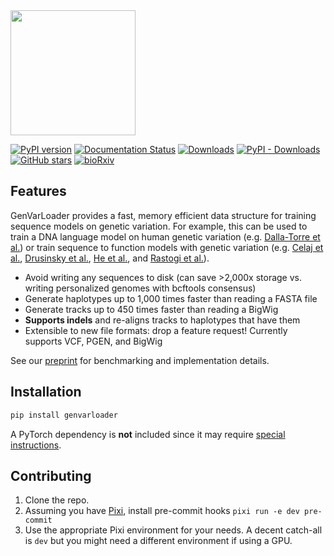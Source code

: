 <img src=docs/source/_static/gvl_logo.svg width="200">

[![PyPI version](https://badge.fury.io/py/genvarloader.svg)](https://pypi.org/project/genvarloader/)
[![Documentation Status](https://readthedocs.org/projects/genvarloader/badge/?version=latest)](https://genvarloader.readthedocs.io)
[![Downloads](https://static.pepy.tech/badge/genvarloader)](https://pepy.tech/project/genvarloader)
[![PyPI - Downloads](https://img.shields.io/pypi/dm/genvarloader)](https://img.shields.io/pypi/dm/genvarloader)
[![GitHub stars](https://badgen.net/github/stars/mcvickerlab/GenVarLoader)](https://GitHub.com/Naereen/mcvickerlab/GenVarLoader)
[![bioRxiv](https://img.shields.io/badge/bioRxiv-2025.01.15.633240-b31b1b.svg)](https://www.biorxiv.org/content/10.1101/2025.01.15.633240)

## Features

GenVarLoader provides a fast, memory efficient data structure for training sequence models on genetic variation. For example, this can be used to train a DNA language model on human genetic variation (e.g. [Dalla-Torre et al.](https://www.biorxiv.org/content/10.1101/2023.01.11.523679)) or train sequence to function models with genetic variation (e.g. [Celaj et al.](https://www.biorxiv.org/content/10.1101/2023.09.20.558508v1), [Drusinsky et al.](https://www.biorxiv.org/content/10.1101/2024.07.27.605449v1), [He et al.](https://www.biorxiv.org/content/10.1101/2024.10.15.618510v1), and [Rastogi et al.](https://www.biorxiv.org/content/10.1101/2024.09.23.614632v1)).

- Avoid writing any sequences to disk (can save >2,000x storage vs. writing personalized genomes with bcftools consensus)
- Generate haplotypes up to 1,000 times faster than reading a FASTA file
- Generate tracks up to 450 times faster than reading a BigWig
- **Supports indels** and re-aligns tracks to haplotypes that have them
- Extensible to new file formats: drop a feature request! Currently supports VCF, PGEN, and BigWig

See our [preprint](https://www.biorxiv.org/content/10.1101/2025.01.15.633240) for benchmarking and implementation details.

## Installation

```bash
pip install genvarloader
```

A PyTorch dependency is **not** included since it may require [special instructions](https://pytorch.org/get-started/locally/).

## Contributing

1. Clone the repo.
2. Assuming you have [Pixi](https://pixi.sh/latest/), install pre-commit hooks `pixi run -e dev pre-commit`
3. Use the appropriate Pixi environment for your needs. A decent catch-all is `dev` but you might need a different environment if using a GPU.